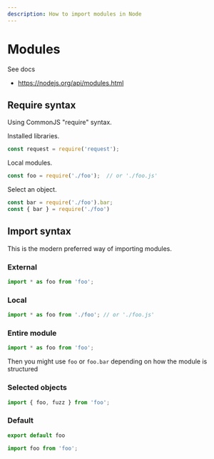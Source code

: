 ```yaml
---
description: How to import modules in Node
---
```

# Modules


See docs

- https://nodejs.org/api/modules.html

## Require syntax

Using CommonJS "require" syntax.

Installed libraries.

```javascript
const request = require('request');
```

Local modules.
```javascript
const foo = require('./foo');  // or './foo.js'
```
Select an object.

```javascript
const bar = require('./foo').bar;
const { bar } = require('./foo')
```


## Import syntax

This is the modern preferred way of importing modules.

### External

```javascript
import * as foo from 'foo';
```
### Local

```javascript
import * as foo from './foo'; // or './foo.js'
```

### Entire module

```javascript
import * as foo from 'foo';
```

Then you might use `foo` or `foo.bar` depending on how the module is structured

### Selected objects

```javascript
import { foo, fuzz } from 'foo';
```

### Default

```javascript
export default foo
```
```javascript
import foo from 'foo';
```
